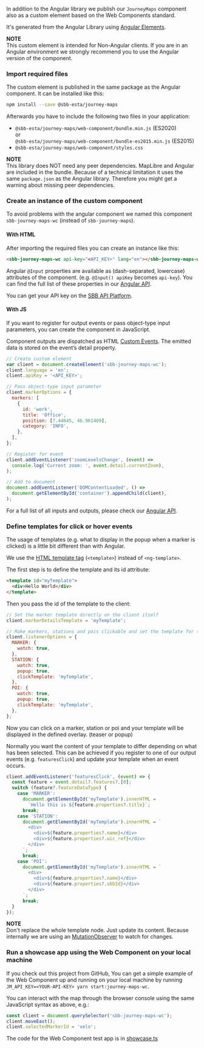 In addition to the Angular library we publish our `JourneyMaps` component also as a custom element based on the Web Components standard.

It's generated from the Angular Library using [Angular Elements](https://angular.io/guide/elements).

**NOTE** \
This custom element is intended for Non-Angular clients. If you are in an Angular environment we strongly recommend you to use the Angular version of the component.

### Import required files

The custom element is published in the same package as the Angular component. It can be installed like this:

```sh
npm install --save @sbb-esta/journey-maps
```

Afterwards you have to include the following two files in your application:

- `@sbb-esta/journey-maps/web-component/bundle.min.js` (ES2020) \
  or \
  `@sbb-esta/journey-maps/web-component/bundle-es2015.min.js` (ES2015)
- `@sbb-esta/journey-maps/web-component/styles.css`

**NOTE** \
This library does NOT need any peer dependencies. MapLibre and Angular are included in the bundle.
Because of a technical limitation it uses the same `package.json` as the Angular library. Therefore you might get a warning about missing peer dependencies.

### Create an instance of the custom component

To avoid problems with the angular component we named this component `sbb-journey-maps-wc` (instead of `sbb-journey-maps`).

#### With HTML

After importing the required files you can create an instance like this:

```html
<sbb-journey-maps-wc api-key="<API_KEY>" lang="en"></sbb-journey-maps-wc>
```

Angular `@Input` properties are available as (dash-separated, lowercase) attributes of the component. (e.g. `@Input() apiKey` becomes `api-key`). You can find the full list of these properties in our [Angular API](/journey-maps/components/angular/api).

You can get your API key on the [SBB API Platform](https://developer.sbb.ch/apis/journey-maps-tiles).

#### With JS

If you want to register for output events or pass object-type input parameters, you can create the component in JavaScript.

Component outputs are dispatched as HTML [Custom Events](https://developer.mozilla.org/en-US/docs/Web/API/CustomEvent).
The emitted data is stored on the event’s detail property.

```js
// Create custom element
var client = document.createElement('sbb-journey-maps-wc');
client.language = 'en';
client.apiKey = '<API_KEY>';

// Pass object-type input parameter
client.markerOptions = {
  markers: [
    {
      id: 'work',
      title: 'Office',
      position: [7.44645, 46.961409],
      category: 'INFO',
    },
  ],
};

// Register for event
client.addEventListener('zoomLevelsChange', (event) =>
  console.log('Current zoom: ', event.detail.currentZoom),
);

// Add to document
document.addEventListener('DOMContentLoaded', () =>
  document.getElementById('container').appendChild(client),
);
```

For a full list of all inputs and outputs, please check our [Angular API](/journey-maps/components/angular/api).

### Define templates for click or hover events

The usage of templates (e.g. what to display in the popup when a marker is clicked) is a little bit different than with Angular.

We use the [HTML template tag](https://developer.mozilla.org/de/docs/Web/HTML/Element/template) (`<template>`) instead of `<ng-template>`.

The first step is to define the template and its id attribute:

```html
<template id="myTemplate">
  <div>Hello World</div>
</template>
```

Then you pass the id of the template to the client:

```js
// Set the marker template directly on the client itself
client.markerDetailsTemplate = 'myTemplate';

// Make markers, stations and pois clickable and set the template for the STATIONs and POIs
client.listenerOptions = {
  MARKER: {
    watch: true,
  },
  STATION: {
    watch: true,
    popup: true,
    clickTemplate: 'myTemplate',
  },
  POI: {
    watch: true,
    popup: true,
    clickTemplate: 'myTemplate',
  },
};
```

Now you can click on a marker, station or poi and your template will be displayed in the defined overlay. (teaser or popup)

Normally you want the content of your template to differ depending on what has been selected.
This can be achieved if you register to one of our output events (e.g. `featuresClick`) and update your template when an event occurs.

```js
client.addEventListener('featuresClick', (event) => {
  const feature = event.detail?.features?.[0];
  switch (feature?.featureDataType) {
    case 'MARKER':
      document.getElementById('myTemplate').innerHTML =
        `Hello this is ${feature.properties?.title}`;
      break;
    case 'STATION':
      document.getElementById('myTemplate').innerHTML = `
        <div>
          <div>${feature.properties?.name}</div>
          <div>${feature.properties?.uic_ref}</div>
        </div>
      `;
      break;
    case 'POI':
      document.getElementById('myTemplate').innerHTML = `
        <div>
          <div>${feature.properties?.name}</div>
          <div>${feature.properties?.sbbId}</div>
        </div>
      `;
      break;
  }
});
```

**NOTE** \
Don't replace the whole template node. Just update its content.
Because internally we are using an [MutationObserver](https://developer.mozilla.org/de/docs/Web/API/MutationObserver) to watch for changes.

### Run a showcase app using the Web Component on your local machine

If you check out this project from GitHub, You can get a simple example of the Web Component up and running on your local machine by running `JM_API_KEY=<YOUR-API-KEY> yarn start:journey-maps-wc`.

You can interact with the map through the browser console using the same JavaScript syntax as above, e.g.:

```javascript
const client = document.querySelector('sbb-journey-maps-wc');
client.moveEast();
client.selectedMarkerId = 'velo';
```

The code for the Web Component test app is in [showcase.ts](./showcase.ts)
